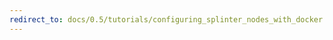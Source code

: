 ```yaml
---
redirect_to: docs/0.5/tutorials/configuring_splinter_nodes_with_docker.html
---
```


<!--
  Copyright 2018-2021 Cargill Incorporated
  Licensed under Creative Commons Attribution 4.0 International License
  https://creativecommons.org/licenses/by/4.0/
-->
